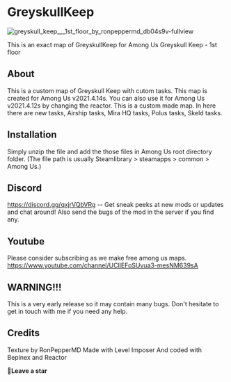 # GreyskullKeep
![greyskull_keep___1st_floor_by_ronpeppermd_db04s9v-fullview](https://user-images.githubusercontent.com/82299910/118365098-ed03ef00-b5b8-11eb-84e5-3dfbb5b623b8.jpg)

This is an exact map of GreyskullKeep for Among Us
Greyskull Keep - 1st floor

## **About**

This is a custom map of Greyskull Keep with cutom tasks. This map is created for Among Us v2021.4.14s. You can also use it for Among Us v2021.4.12s by changing the reactor. This is a custom made map. In here there are new tasks, Airship tasks, Mira HQ tasks, Polus tasks, Skeld tasks.

## **Installation**

Simply unzip the file and add the those files in Among Us root directory folder. (The file path is usually Steamlibrary > steamapps > common > Among Us.)

## **Discord**

https://discord.gg/qxjrVQbVRg -- Get sneak peeks at new mods or updates and chat around!
Also send the bugs of the mod in the server if you find any.

## **Youtube**

Please consider subscribing as we make free among us maps.
https://www.youtube.com/channel/UClIEFoSUvua3-mesNM639sA

## **WARNING!!!**

This is a very early release so it may contain many bugs. Don't hesitate to get in touch with me if you need any help.

## **Credits**

Texture by RonPepperMD
Made with Level Imposer And coded with Bepinex and Reactor

**🌟Leave a star**
